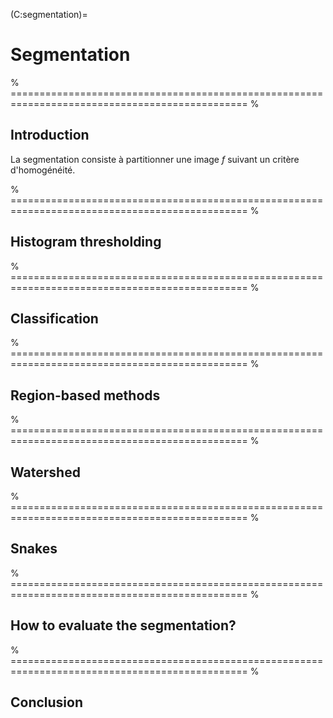 (C:segmentation)=
# Segmentation

% =============================================================================================== %

## Introduction

La segmentation consiste à partitionner une image $f$ suivant un critère d'homogénéité.


  <!-- \parbox{35mm}{\includegraphics[width=35mm]{marguerite}}
  \parbox{10mm}{\centering$\rightarrow$}
  \parbox{35mm}{\includegraphics[width=35mm]{marguerite-seg}}


* La partition est un ensemble de régions $R_i$ disjointes qui recouvrent l'intégralité de l'image.
* Le critère d'homogénéité est vérifié par chaque région $R_i$
  et n'est pas vérifié pour l'union de deux régions adjacentes.

La {numref}`F:segmentation:examples` XXX présente plusieurs exemples de méthodes de segmentation.

\parbox{25mm}{\includegraphics[width=25mm]{bacteries}\imgref{NASA/JPL-Caltech}}
\parbox{5mm}{\centering$\rightarrow$}
\parbox{25mm}{\includegraphics[width=25mm]{bacteries-seg}}
\parbox{48mm}{%
  Critère :\par niveaux de gris\par\medskip
  Méthode :\par seuillage de l'histogramme
}

\parbox{25mm}{\includegraphics[width=25mm]{marguerite}}
\parbox{5mm}{\centering$\rightarrow$}
\parbox{25mm}{\includegraphics[width=25mm]{marguerite-seg}}
\parbox{48mm}{%
  Critère :\par couleur\par\medskip
  Méthode :\par classification
}

% Kozegar, Soryani , Behnam, Salamati, Tan "Mass Segmentation in Automated 3-D Breast Ultrasound Using Adaptive
% Region Growing and Supervised Edge-Based Deformable Model", IEEE Trans. Medical Imaging, vol. 37, no. 4,2018
\parbox{25mm}{\includegraphics[width=25mm]{breast}\imgref{Kozegar 2018}}
\parbox{5mm}{\centering$\rightarrow$}
\parbox{25mm}{\includegraphics[width=25mm]{breast-seg}}
\parbox{48mm}{%
  Critère :\par différence d'intensité\par\medskip
  Méthode :\par croissance de région
}

\parbox{25mm}{\includegraphics[width=25mm]{haiti}\imgref{ICube/Sertit}}
\parbox{5mm}{\centering$\rightarrow$}
\parbox{25mm}{\includegraphics[width=25mm]{haiti-seg}}
\parbox{48mm}{%
  Critère :\par couleur + taille des régions\par\medskip
  Méthode :\par SLIC \mycite{Achanta12}
}

% Autres exemples de méthodes de segmentation
%
% \parbox{25mm}{\includegraphics[width=25mm]{astronaut}}
% \parbox{5mm}{\centering$\rightarrow$}
% \parbox{25mm}{\includegraphics[width=25mm]{astronaut-seg}}
% \parbox{48mm}{%
%   Critère :\par contours\par\medskip
%   Méthode :\par contours actifs
% }
%
% \parbox{25mm}{\includegraphics[width=25mm]{moon}\imgref{NASA}}
% \parbox{5mm}{\centering$\rightarrow$}
% \parbox{25mm}{\includegraphics[width=25mm]{moon-seg}}
% \parbox{48mm}{%
%   Critère :\par contours\par\medskip
%   Méthode :\par ligne de partage des eaux
% }
%
% Télédétection : classification d'une région agricole[\baselineskip]
% \includegraphics[width=\textwidth]{INRIA-CDR0001-0043_HD}
% \imgref{Inria / Ariana}
%
% imagerie médicale : planification opératoire[\baselineskip]
% \includegraphics[width=11cm]{segmentation3D}
%
% Vidéo : incrustation, effets spéciaux, ...[\baselineskip]
% \includegraphics[width=\textwidth]{incrustation_reussie}
%
% \includegraphics[width=5cm]{zebre}
% Texture

% Article de revue : \mycite{Sezgin04} (webdocs.cs.ualberta.ca/ nray1/CMPUT605/track3_papers/Threshold_survey.pdf)
% We categorize the thresholding methods in six groups according to the information they are exploiting:
% 1. histogram shape-based methods (eg the peaks, valleys and curvatures of the smoothed histogram are analyzed)
% 2. clustering-based methods (the gray-level samples are clustered in two parts or alternately are modeled as a mixture of two Gaussians)
% 3. entropy-based methods (entropy of the foreground and background regions, cross-entropy between original and binarized image, etc.)
% 4. object attribute-based methods (search a measure of similarity between the gray-level and the binarized images)
% 5. the spatial methods (higher-order probability distribution and/or correlation between pixels)
% 6. local methods (adapt the threshold value on each pixel to the local image characteristics)

Ce chapitre présente dans plusieurs méthodes de segmentation,
et termine sur la façon de mesurer la performance d'une méthode de segmentation.
Mais avant tout, il est utile de définir quelques termes liés à la relation qui peut exister entre les pixels.

% cf aussi GW section 2.5


**Voisinage**

4-voisinage \includegraphics[scale=.8]{voisinage4}
8-voisinage \includegraphics[scale=.8]{voisinage8}
Les pixels en gris sont les voisins du pixel $(m,n)$.

**Composante connexe**

Une composante connexe \eng{connected component} est un groupe de pixels
tel qu'on puisse aller d'un pixel de ce groupe à un autre pixel de ce groupe
en passant par des pixels du même groupe voisins entre eux.

\includegraphics[width=35mm]{connectedcomponent}
\includegraphics[width=35mm]{connectedcomponent4}
\includegraphics[width=35mm]{connectedcomponent8}
Combien de composantes connexes ?
5 composantes connexes en 4-voisinage.
4 composantes connexes en 8-voisinage.

**Remarques**

* Chaque région $R_i$ est une composante connexe.

* Le résultat de la segmentation n'est pas unique
  (dépend du critère d'homogénéité, de la méthode, de l'initialisation, etc.).

* Une segmentation peut s'interpréter comme un graphe\par
  (n\oe{}uds = régions, liens entre régions voisines)
  \includegraphics[width=25mm]{connectedcomponent4}
  \includegraphics[width=25mm]{connectedcomponent4-graph}

* La segmentation donne une représentation haut niveau de l'image. -->

% =============================================================================================== %

## Histogram thresholding

<!-- % Seuillage (manuel) - dans la suite : différentes méthodes de seuillage auto
% seuillage de Otsu
% seuillage multiple
% utilisation des contours
% k-moyennes \todo{pour PC} (évoquer \emph{mean-shift}, modèles paramétriques), SLIC
% influence de l'éclairage
% influence du bruit


Distinction pixels clairs et foncés $\rightarrow$ binarisation de l'image

  \parbox{35mm}{\includegraphics[width=35mm]{bacteries}\imgref{NASA/JPL-Caltech}\par\medskip\centering $f$}
  \qquad
  \parbox{35mm}{\includegraphics[width=35mm]{bacteries-seg}\par\medskip\centering $g$}

$$
  g(m,n) =
  \begin{cases}
    1 & \text{si $f(m,n)\geqslant T$}
    0 & \text{si $f(m,n)< T$}
  \end{cases}
  \qquad\text{où $T$ est le seuil}
$$

Comment choisir le seuil $T$ ?

  \includegraphics[width=.32\textwidth]{imageNB}
  \includegraphics[width=.32\textwidth]{seuil70}
  \includegraphics[width=.32\textwidth]{seuil150}\\[.5ex]
  \parbox[t]{.32\textwidth}{\centering Image originale (256 niveaux de gris sur $\{0,...,255\}$)}
  \parbox[t]{.32\textwidth}{\centering Seuil à 70}
  \parbox[t]{.32\textwidth}{\centering Seuil à 150}

Un outil intéressant pour le choix du seuil : l'histogramme.

Dans certains cas, le choix du seuil est facile :

  \includegraphics[height=32mm]{finger}
  \includegraphics[height=32mm]{finger-hist-125}
  \includegraphics[height=32mm]{finger-seg-125}

Dans d'autres cas, le choix du seuil est moins évident :

  \includegraphics[height=32mm]{spider}
  \includegraphics[height=32mm]{spider-hist-195}
  \includegraphics[height=32mm]{spider-seg-195}

  \includegraphics[height=32mm]{spider}
  \includegraphics[height=32mm]{spider-hist-100}
  \includegraphics[height=32mm]{spider-seg-100}

### Méthode de Otsu

La méthode de Otsu \mycite{Otsu79} permet de déterminer le seuil
qui minimise la \emph{variance intra-classe} $\sigma_w^2(T)$ (moyenne pondérée des variances de chaque classe) :
\begin{align*}
  T &= \arg \min_T \sigma_w^2(T)
    &= \arg \min_T q_1(T)\sigma_1^2(T) + q_2(T)\sigma_2^2(T)
\end{align*}

  \includegraphics[width=40mm]{celine20}

$$
  T = \arg \min_T q_1(T)\sigma_1^2(T) + q_2(T)\sigma_2^2(T)
$$

Pour la classe 1 :
\begin{tabular}{lc}
  Proportion :    & $\displaystyle q_1(T) = \sum_{i = 0}^{T} p(i)$                                         
  Moyenne :       & $\displaystyle m_1(T) = \frac{1}{q_1(T)} \sum_{i = 0}^{T} i p(i)$                      
  Variance :      & $\displaystyle \sigma^2_1(T) = \frac{1}{q_1(T)} \sum_{i = 0}^{T}(i\!-\!m_1(T))^2 p(i)$
\end{tabular}

Les intensités $i$ sont à valeurs dans $\{0,...,L-1\}$,
$p(i) = h(i)/(M \times N)$ est l'histogramme normalisé
et $h$ l'histogramme.

Pour la classe 2 :
\begin{tabular}{lc}
  Proportion :    & $\displaystyle q_2(T) = \sum_{i = T+1}^{L-1} p(i)$                                         
  Moyenne :       & $\displaystyle m_2(T) = \frac{1}{q_2(T)} \sum_{i = T+1}^{L-1} i p(i)$                      
  Variance :      & $\displaystyle \sigma^2_2(T) = \frac{1}{q_2(T)} \sum_{i = T+1}^{L-1}(i\!-\!m_2(T))^2 p(i)$
\end{tabular}

Les intensités $i$ sont à valeurs dans $\{0,...,L-1\}$,
$p(i) = h(i)/(M \times N)$ est l'histogramme normalisé
et $h$ l'histogramme.

% TODO : exemples d'images seuillées avec Otsu

Implémentation :
Calculer pour tous les seuils $T = \{0,...,L-1\}$
la variance intra-classe $\sigma_w^2(T)$,
et retenir le seuil $T$ qui minimise $\sigma_w^2(T)$.

 \setlength{\fboxsep}{3mm}
 \colorbox{algobg}{\parbox{.9\textwidth}{
 Pour $T = 0 \rightarrow L-1$ :\\
 \albar Calculer $\sigma_w^2(T)$
 Choisir $\displaystyle\hat{T} = \arg\min_T \sigma_w^2(T)$
 }}

Remarque :
La variance $\sigma^2$ des intensités de l'image s'écrit :

$$
  \sigma^2 = \sigma_w^2 + \sigma_{1,2}^2
$$
où $\sigma_{1,2}^2$ est la \emph{variance inter-classe} (variance pondérée des moyennes de chaque classe).

$\Rightarrow$\quad Minimiser la variance intra-classe $\sigma_w^2$
est équivalent à maximiser la variance inter classe $\sigma_{1,2}^2$
(puisque $\sigma^2$ reste constant).

$\Rightarrow$\quad Construire deux groupes de \og{}pixels qui se ressemblent\fg{}
revient à construire deux \og{}groupes très dissemblables\fg{} de pixels.

La méthode de Otsu nécessite le réglage d'un paramètre par l'utilisateur : vrai ou faux ?
  \only<beamer>{$\rightarrow$ Faux}

La méthode de Otsu tend à avoir des intensités, au sein d'une classe, les plus proches possibles : vrai ou faux ?
  \only<beamer>{$\rightarrow$ Vrai}

La méthode de Otsu tend à avoir des intensités entre deux classes les plus proches possibles : vrai ou faux ?
  \only<beamer>{$\rightarrow$ Faux}

### Seuillage multiple

Lorsque plusieurs modes sont visibles sur l'histogramme,
il est possible d'utiliser plusieurs seuils pour aboutir à plusieurs classes :

  \includegraphics[height=32mm]{brain}
  \includegraphics[height=32mm]{brain-hist}
  \includegraphics[height=32mm]{brain-seg}

En particulier, la méthode de Otsu peut être étendue à plusieurs seuils,
mais la complexité calculatoire augmente grandement avec le nombre de classes !

% La variation d'illumination ne permet pas de seuiller correctement l'image. Plusieurs solutions sont possibles.
%
% TODO : afficher :
% - image originale + son histogramme + son seuillage
% - fond
% - image sans fond + son histogramme + son seuillage
%
%   \includegraphics[width=5cm]{seuillage_variation_illumination}
%   \rput(-5.3,5.3){$f$}
%   \rput(-5.3,3.4){$g$}
%   \rput(-5.3,0.9){$h$}
%   \imgref{Gonzalez $\&$ Woods}
%
% Éclairage $g$ connu : on utilise un modèle paramétrique pour le décrire et on corrige l'image avant le seuillage :
%   $$
%     \forall (m,n), \quad  h(m,n) = \frac{f(m,n)}{g(m,n)}
%   $$
%
% * Éclairage $g$ inconnu : seuillage local par exemple
%   \includegraphics[width=8.5cm]{seuillage_bloc}
%   \imgref{Gonzalez $\&$ Woods}
% \pnode(3.8,1.2){A}
% \rput[lt](2,0.3){\rnode{B}Attention : zone à une seule classe ($\Rightarrow$ test de la variance)}
% \ncline[linecolor=gray]{<-}{A}{B}
%
% \begin{frame}{Influence du bruit}
%
% Ajout d'un bruit gaussien sur l'image $\Rightarrow$ convolution de l'histogramme de l'image par une gaussienne.
%   \includegraphics[width=10cm]{seuillage_bruit}
%   \imgref{Gonzalez $\&$ Woods}
%
% Solutions possibles :
% * Débruiter l'image initiale (filtre gaussien, filtre moyenneur, méthode de débruitage, ...)
% * Filtrer l'image seuillée (opérateurs morphologiques, filtre médian, ...)
%   \only<2>{\rput[c](.5\linewidth,-2){\includegraphics[width=8cm]{vincent72}}}
% * Incorporer de l'information spatiale dans la méthode de segmentation.
%   \includegraphics[width=10cm]{seuillage_filtre_median} -->

% =============================================================================================== %

## Classification

<!-- % k-moyennes \todo{pour PC} (évoquer \emph{mean-shift}, modèles paramétriques), SLIC
% influence de l'éclairage
% influence du bruit

Comment segmenter une image multibande ?
Par exemple, une image RVB possède trois bandes, pour chacune desquelles peut être déterminée un histogramme.

\includegraphics[height=3cm]{imgclr}

$\Rightarrow$ segmentation de l'image à l'aide d'un histogramme impossible !

Un pixel est maintenant représenté par un vecteur à valeurs dans $\mathbb{R}^B$
$\Rightarrow$
travailler directement dans l'espace $\mathbb{R}^B$ !

  \includegraphics[height=3cm]{imgclr}\hspace*{2cm}
  \includegraphics[height=3cm]{celine29}

Le principe des méthodes de classification (ou plus exactement de coalescence) \eng{clustering}
est de regrouper les pixels en groupes homogènes.

* Algorithme des k-moyennes \mycite{Steinhaus57,MacQueen67}
* Modèles paramétriques (mélange de lois)
* \emph{Mean-shift} \mycite{Fukunaga75}
* SLIC \mycite{Achanta12}
* ...

### Algorithme des k-moyennes

L'algorithme des k-moyennes \eng{k-means}
est une méthode itérative qui affecte chaque point de l'espace $\mathbb{R}^B$
à l'un des $K$ groupes \eng{clusters} ($K$ choisi par l'utilisateur).

 \setlength{\fboxsep}{3mm}
 \colorbox{algobg}{\parbox{.9\textwidth}{
  Initialisation aléatoire de $K$ centroïdes
  Répéter tant que les centroïdes varient :
  \albar Pour chaque point :
  \albar\albar Calcul des distances du point à tous les centroïdes
  \albar\albar Affectation du point au groupe le plus proche
  \albar Calcul du centroïde de chacun des groupes
 }}

Exemple
Pour simplifier, on considère une image à deux bandes ($\Rightarrow$ espace à deux dimensions)
à segmenter en $K=2$ classes ($\Rightarrow$ deux couleurs).

  {\color<2>{darkgray}Initialisation des centroïdes}
  {Tant que les centroïdes varient :}
  \albar {Pour chaque point :}
  \albar\albar {\color<3,5,7>{darkgray}Distances aux centroïdes}
  \albar\albar {\color<3,5,7>{darkgray}Affectation}
  \albar {\color<4,6,8>{darkgray}Mise à jour des centroïdes}

  \includegraphics[width=25mm]{kmeans0}
  \includegraphics[width=25mm]{kmeans1}
  \includegraphics[width=25mm]{kmeans2}
  \includegraphics[width=25mm]{kmeans3}\\
  \includegraphics[width=25mm]{kmeans4}
  \includegraphics[width=25mm]{kmeans5}
  \includegraphics[width=25mm]{kmeans6}
  \includegraphics[width=25mm]{kmeans7}

\imgbox{35mm}{marguerite}{Image originale}
\imgbox{35mm}{marguerite-kmeans-2}{$K=2$}
\imgbox{35mm}{marguerite-kmeans-4}{$K=4$}

Avantages
* Méthode simple
* Implémentation facile
* Méthode généralement rapide
* Classes de variance conditionnelle minimale
* Fonctionne correctement lorsque les clusters sont sphériques
  \includegraphics[height=12mm]{vinc51-1}

Inconvénients
* Nécessite de connaître le nombre de classes
* Sensible aux minima locaux, donc à l'initialisation
* Peut être lent en grande dimension
* Échoue pour des structures non sphériques
  \includegraphics[height=14mm]{vinc51-2}
* Sensible aux valeurs aberrantes
  \includegraphics[height=14mm]{vinc51-3}

### Modèles paramétriques

L'histogramme de l'image est modélisé par un mélange de lois \eng{mixture model} :
on dispose d'un modèle paramétrique représentatif des classes présentes dans l'image.

  \includegraphics[width=10cm]{vincent52}

* Lois : souvent gaussiennes \eng{GMM : Gaussian mixture model}.
* Extension possible à plusieurs dimensions

Deux étapes :
\begin{enumerate}
* Estimation des paramètres des lois
  {\color{gray}Poids $\Pi_k$, moyennes $\mu_k$, écart-types $\sigma_k$}
    \includegraphics[width=6cm]{vincent54}
* Classification
  {\color{gray}Associer à chaque intensité la classe la plus représentative}
\end{enumerate}

\paragraph{{\color{unistra}$\blacksquare$\hspace*{-.6em}\scriptsize\sf\raisebox{.5mm}{\color{white}1}}\; Estimation}

$$
  \forall i,\qquad
  p(h(i)|\theta) = \sum_{k=1}^K \frac{\Pi_k}{\sqrt{2\pi\sigma_k^2}} \exp\left(-\frac{(h(i)-\mu_k)^2}{2\sigma_k^2}\right)
$$

où $K$ est le nombre de classes
et $\theta$ regroupe les paramètres inconnus des lois :
$\theta=[\Pi_1,...,\Pi_K,\mu_1,...,\mu_K,\sigma_1,...,\sigma_K]$.

Estimation des paramètres au sens du maximum de vraisemblance :

$$
  \hat{\theta}^\text{MV} = \arg \max_{\theta} \prod_i p(h(i)|\theta)
$$

Méthode de résolution : algorithme EM, algorithmes MCMC, ...

\paragraph{{\color{unistra}$\blacksquare$\hspace*{-.6em}\scriptsize\sf\raisebox{.5mm}{\color{white}2}}\; Classification}

  \includegraphics[width=6cm]{vincent54}

Chaque pixel est affecté à la classe dont il maximise la loi :

$$
  f_\text{seg}(m,n) = \arg \max_{k\in\{1,...,K\}}
    \frac{\Pi_k}{\sqrt{2\pi\sigma_k^2}} \exp\left(-\frac{(f(m,n)-\mu_k)^2}{2\sigma_k^2}\right)
$$

\parbox{.45\textwidth}{\paragraph{k-moyennes}}
\parbox{.45\textwidth}{\paragraph{Mélange de gaussiennes}}

\parbox{.45\textwidth}{Estimation uniquement des $\mu_k$}
\parbox{.45\textwidth}{Estimation des $\mu_k$ et $\sigma_k$}

\parbox{.45\textwidth}{Sensible à l'initialisation}
\parbox{.45\textwidth}{Sensible à l'initialisation}

\parbox{.45\textwidth}{Sensible aux minima locaux}
\parbox{.45\textwidth}{Sensible aux minima locaux}

\parbox{.45\textwidth}{Nécessite de connaître le nombre de classes}
\parbox{.45\textwidth}{Nécessite de connaître le nombre de classes}

\parbox{.45\textwidth}{\centering\includegraphics[width=4cm]{vincent58-kmeans}}
\parbox{.45\textwidth}{\centering\includegraphics[width=4cm]{vincent58-gmm}} -->

% =============================================================================================== %

## Region-based methods

<!-- % Croissance de région
% Segmentation par décomposition et regroupement / décomposition et fusion

### Limitation des méthodes de seuillage

La limite fondamentale des méthodes de seuillage est
de ne pas prendre en compte l'information de voisinage
(seule l'information de distribution des intensités est utilisée).

L'avantage des méthodes basées région est d'agréger des pixels spatialement proches
_et_ ayant des intensités similaires.

* Croissance de région
* Décomposition / fusion

### Croissance de région (_Region growing_)

Principe :
on part d'un pixel initial (\og{}germe\fg{})
et on l'étend en ajoutant les pixels du voisinage
satisfaisant le critère d'homogénéité.

\parbox[t]{18mm}{\includegraphics[width=18mm]{marguerite-region-growing-seed}}
\raisebox{8mm}{$\rightarrow$}
\parbox[t]{80mm}{%
  \includegraphics[width=18mm]{marguerite-region-growing-1}
  \includegraphics[width=18mm]{marguerite-region-growing-2}
  \includegraphics[width=18mm]{marguerite-region-growing-3}
  \includegraphics[width=18mm]{marguerite-region-growing-4}\\[2mm]
  \includegraphics[width=18mm]{marguerite-region-growing-5}
  \includegraphics[width=18mm]{marguerite-region-growing-6}
  \includegraphics[width=18mm]{marguerite-region-growing-7}
  \includegraphics[width=18mm]{marguerite-region-growing-8}
}

Choix du germe :
* manuellement (dans la zone d'intérêt)
* automatiquement (en évitant les zones de fort contraste $=$ fort gradient)

Critère de similarité :
si un pixel $f(m,n)$ et une région $R$ sont suffisamment similaires,
alors ils sont fusionnés ;
sinon une nouvelle région est créée.

Exemple de critère :
$$
  \left| f(m,n) - \mu_R \right| < T \sigma_R
$$

* $T$ élevé : facile d'agréger des nouveaux pixels à la région.
* $T$ faible : difficile d'agréger des nouveaux pixels à la région.

Choix de la connexité : 4-voisinage ou 8-voisinage.

* $R$ : région segmentée, initialisée au germe
* $S$ : pixels à tester, initialisé au voisinage du germe (file FIFO : \emph{first in, first out})

Algorithme :
  \setlength{\fboxsep}{3mm}
  \colorbox{algobg}{\parbox{.9\textwidth}{
  tant que $S$ n'est pas vide :
  \albar $p$ est le premier pixel de la liste $S$
  \albar $p$ est retiré de $S$
  \albar si $p$ est homogène avec $R$ :
  \albar\albar ajout à $R$ de $p$
  \albar\albar ajout à $S$ des pixels du voisinage de $p$ qui ne sont pas dans
  \albar\albar\qquad $R$ et qui ne sont pas incompatibles.
  \albar sinon :
  \albar\albar $p$ est marqué comme incompatible.

La croissance de région ne fournit pas directement une partition de l'image,
mais permet de segmenter une ou plusieurs structures d'intérêt via la sélection de germes adaptés.

Au moins deux points germes sont nécessaires :

  \imgbox{45mm}{eclairs}{Image originale}\qquad
  \imgbox{45mm}{eclair1}{Image segmentée}

Quelle segmentation est obtenue avec la plus grande valeur de $T$ ?

  \only<handout>{%
    \imgbox{50mm}{eclair1}{A}\qquad
    \imgbox{50mm}{eclair3}{B}%
  }
  \only<beamer>{%
    \imgbox{40mm}{eclair1}{\only<1>{A}\only<2>{$T$ petit}\phantom{gT}}\qquad
    \imgbox{40mm}{eclair3}{\only<1>{B}\only<2>{$T$ grand}\phantom{gT}}%
  }

% TODO : ??? \textcolor{red!70}{Rq : en cas d'utilisation de statistique globale pour le test d'homogénéité, l'ordre de traitement des pixels peut influencer le résultat final.}

### Décomposition / fusion (_Split and merge_)

Principe :
1. Divisions \eng{split} successives de chaque région de l'image
  si elles ne satisfont pas le critère d'homogénéité
  $\Rightarrow$ Permet d'aboutir à une \og{}partition initiale\fg{}.
  \onslide<2->{$\rightarrow$ représentation par arbre.}

1. Fusions \eng{merge} successives des régions adjacentes satisfaisant le critère d'homogénéité.
  \onslide<3->{$\rightarrow$ représentation par graphe d'adjacence.}

\onslide<4->{Les représentations en arbre et par graphe permettent une représentation haut niveau de l'image.}

Le quad-arbre (_quad-tree_) est une arborescence dont chaque nœud représente une région et possède quatre fils
(la racine représente l'image entière).

  \includegraphics[height=5cm]{quadarbre-ex}

**Décomposition**

Chaque région $R$ est partitionnée en quatre régions de taille identique
si elle ne respecte pas le critère d'homogénéité.

\begin{minipage}{3cm}
  Représentation par quad-arbre :
\end{minipage}
\begin{minipage}{7cm}\centering
  %\only<1>{\includegraphics[height=5cm]{../../com/blank}}
  \only<2>{\includegraphics[height=5cm]{quadarbre1}}%
  \only<3>{\includegraphics[height=5cm]{quadarbre2}}%
  \only<4>{\includegraphics[height=5cm]{quadarbre3}}%
  \only<5>{\includegraphics[height=5cm]{quadarbre4}}%
\end{minipage}

Chaque région $R$ est partitionnée en quatre régions de taille identique
si elle ne respecte pas le critère d'homogénéité.

  \includegraphics[width=25mm]{quadarbre1}%
  \includegraphics[width=25mm]{quadarbre2}%
  \includegraphics[width=25mm]{quadarbre3}%
  \includegraphics[width=25mm]{quadarbre4}%

* La méthode de décomposition par quad-arbre fait apparaître des régions carrées sur l'image segmentée.
* Le problème majeur de cette structure provient de la rigidité des divisions réalisées sur l'image, mais cela fournit une partition initiale de l'image.

Le <span title="RAG : region adjacency graph" style="text-decoration:dashed;color:red;">graphe d'adjacence</span> (_RAG : region adjacency graph_) est un graphe dont :

* les nœuds correspondent à une région de l'image,
* les arêtes relient les nœuds correspondants à deux régions adjacentes (ayant une frontière commune).

  \includegraphics[width=10cm]{vincent88}

**Fusion**

À partir d'une partition de l'image (par exemple obtenue avec un quad-arbre),
on fusionne les n\oe{}uds $R_1$ et $R_2$ voisins et dont le critère de similarité sur $R_1 \cup R_2$
est respecté.

\begin{minipage}{3cm}
  Représentation par un graphe d'adjacence :
\end{minipage}
\begin{minipage}{7cm}\centering
  % \only<1>{\includegraphics[height=5cm]{../../com/blank}}
  \only<2>{\includegraphics[height=5cm]{rag3}}%
  \only<3>{\includegraphics[height=5cm]{rag4}}%
  \only<4>{\includegraphics[height=5cm]{rag5}}%
  \only<5>{\includegraphics[height=5cm]{rag6}}%
\end{minipage}

À partir d'une partition de l'image (par exemple obtenue avec un quad-arbre),
on fusionne les n\oe{}uds $R_1$ et $R_2$ voisins et dont le critère de similarité sur $R_1 \cup R_2$
est respecté.

  \includegraphics[width=27mm]{rag3}%
  \includegraphics[width=27mm]{rag4}%
  \includegraphics[width=27mm]{rag5}%
  \includegraphics[width=27mm]{rag6}%

**Résumé**

1. Partition initiale en fonction du critère d'homogénéité (par exemple avec un quad-arbre)
1. Fusion des zones segmentées adjacentes en fonction du critère d'homogénéité
  (représentation avec un graphe d'adjacence)

\includegraphics[width=8cm]{celine46} -->

% =============================================================================================== %

## Watershed

<!-- Ligne de partage des eaux \eng{watershed}

L'image est vue comme une carte d'élévation (terrain 3D) où :
* les régions sont les vallées
* les frontières entre régions sont les crêtes

$\rightarrow$ utilisation de la norme du gradient de l'image.

  \imgbox{30mm}{Lune}{Image originale} \qquad
  \imgbox{30mm}{Lune_gradient}{Gradient de l'image} \qquad
  \imgbox{30mm}{Lune_gradient_3D}{Représentation 3D du gradient}

Principe :
* Construire la carte d'élévation
* Remplir progressivement d'eau chaque \textit{bassin versant}
* Lorsque l'eau monte et que deux bassins se rejoignent, la ligne de partage des eaux est marquée comme frontière

Illustration sur un signal 1D :
  \includegraphics<1>[height=3.5cm]{celine49-1}%
  \includegraphics<2>[height=3.5cm]{celine49-2}%
  \includegraphics<3>[height=3.5cm]{celine49-3}%
  \includegraphics<4>[height=3.5cm]{celine49-4}%
  \includegraphics<5>[height=3.5cm]{celine49-5}%
  \includegraphics<6>[height=3.5cm]{celine49-6}%
  \includegraphics<7>[height=3.5cm]{celine49-7}%
  \includegraphics<8>[height=3.5cm]{celine49-8}%
  \includegraphics<9>[height=3.5cm]{celine49-9}%

Principe :
* Construire la carte d'élévation
* Remplir progressivement d'eau chaque \textit{bassin versant}
* Lorsque l'eau monte et que deux bassins se rejoignent, la ligne de partage des eaux est marquée comme frontière

Illustration sur un signal 1D :
  \includegraphics[height=3.5cm]{celine49-6}

Algorithme :
 \setlength{\fboxsep}{3mm}
 \colorbox{algobg}{\parbox{.9\textwidth}{
  Calculer le gradient (ou le Laplacien) de l'image.
  Les pixels ayant l'intensité la plus faible forment les bassins \phantom{\albar}\quad versants initiaux.
  Pour chaque niveau d'intensité $i$ :
  \albar Pour chaque groupe de pixels d'intensité $i$ :\\
  \albar\albar Si adjacent à exactement une région existante :\\\albar\albar\quad ajouter ces pixels dans cette région.\\
  \albar\albar Si adjacent à plusieurs régions simultanément :\\\albar\albar\quad marquer comme ligne de partage des eaux.
  \albar\albar Sinon, commencer une nouvelle région.

% * Calculer le gradient (ou le Laplacien) de l'image.
% * Les pixels ayant l'intensité la plus faible forment les bassins versants initiaux.
% * Pour chaque niveau d'intensité $i$ :
%   * Pour chaque groupe de pixels d'intensité $i$ :
%     * Si adjacent à exactement une région existante : ajouter ces pixels dans cette région.
%     * Si adjacent à plusieurs régions simultanément : marquer comme ligne de partage des eaux.
%     * Sinon, commencer une nouvelle région.

Limitation
Sur-segmentation s'il y a beaucoup de minima locaux dans le gradient.

  \imgbox{3.5cm}{vincent103-1}{Image}\qquad
  \imgbox{3.5cm}{vincent103-2}{Gradient}\\[1ex]
  \imgbox{3.5cm}{vincent103-3}{LPE}\qquad
  \parbox{3.5cm}{ }

% TODO : l'exemple (fig 3) est trop complexe et difficle à lire : simplifier

Solutions possibles :
* lisser (filtrage passe-bas) le gradient avant d'appliquer l'algorithme
* choisir manuellement les bassins versants d'intérêt avec des marqueurs
* fusionner les minima locaux

  \imgbox{3.5cm}{vincent103-1}{Image}\qquad
  \imgbox{3.5cm}{vincent103-2}{Gradient}\\[1ex]
  \imgbox{3.5cm}{vincent103-3}{LPE}\qquad
  \imgbox{3.5cm}{vincent103-4}{\mbox{Utilisation de marqueurs}} -->

% =============================================================================================== %

## Snakes

<!-- Contours actifs

Principe : à partir d'un contour initial proche de l'objet à segmenter,
le contour évolue de manière itérative et cherche à converger
vers les zones de fort gradient ($=$ contour) sous certaines contraintes (forme, longueur, etc.).

Le contour est modélisé par un ensemble de points $(x_i,y_i)$
qui se déplacent légèrement à chaque itération pour déformer le contour.

  \includegraphics[width=7cm]{vincent117-1}

Le contour cherche à minimiser une énergie (ou fonction coût)
qui mesure la qualité de la segmentation :
$$
  E_\text{totale} = E_\text{interne} + \lambda E_\text{externe}
$$

* Énergie interne : encourage certaines configurations de forme
  (régularité, élasticité, a priori de forme, ...)
* Énergie externe : encourage le modèle à converger vers les contours des objets
  (zones de fort gradient)

% Différents types d'énergie interne :
%   \includegraphics[width=8cm]{vincent115} -->

% =============================================================================================== %

## How to evaluate the segmentation?

<!-- \chapter{Évaluation}

Critères d'évaluation de la segmentation

\begin{minipage}{3.4cm}
  \centering
  \includegraphics[width=3.5cm]{eval-verite}\par
  Vérité terrain $f\,^*$\par
  \includegraphics[width=3.5cm]{eval-seg}\par
  Segmentation $f$
\end{minipage}

\begin{minipage}{6cm}
  \centering
  \includegraphics[width=6cm]{eval-zones}\par\medskip
  \begin{tabular}{ll}
    VP : vrai positif &
    VN : vrai négatif
    FP : faux positif &
    FN : faux négatif
  \end{tabular}
\end{minipage}

* Sensibilité $\displaystyle = \frac{\text{VP}}{\text{VP}+\text{FN}}$
* Spécificité $\displaystyle = \frac{\text{VN}}{\text{VN}+\text{FP}}$
* Dice        $\displaystyle = \frac{2\,\text{VP}}{2\,\text{VP}+\text{FP}+\text{FN}} = \frac{2\,|f\, \cap f\,^*|}{|f\,| + |f\,^*|}$
* Jaccard     $\displaystyle = \frac{\text{VP}}{\text{VP}+\text{FP}+\text{FN}} = \frac{|f\, \cap f\,^*|}{|f\, \cup f\,^*|}$ -->

% =============================================================================================== %

## Conclusion

<!-- * La segmentation consiste à diviser l'image en plusieurs régions homogènes.
* L'homogénéité d'une région est basée sur la couleur, la texture, les contours...
* Les méthodes de segmentation sont très diverses : classification, croissance de région,
  décomposition/fusion, contours actifs, ensembles de niveaux \eng{level sets}, ligne de partage des eaux,
  entropie, modèles markoviens...

Bibliographie

  \bibitem[Achanta  et coll. 2012]{Achanta12}
  R. Achanta, A. Shaji, K. Smith, A. Lucchi, P. Fua, S. Süsstrunk,
  \og{}SLIC Superpixels Compared to State-of-the-art Superpixel Methods \fg{},
  \emph{IEEE Transactions on Pattern Analysis and Machine Intelligence}, 34(11), p. 2274--2282, 2012.

  \bibitem[Fukunaga \& Hostetler 1975]{Fukunaga75}
  K. Fukunaga, L.D. Hostetler,
  \og{}The Estimation of the Gradient of a Density Function, with Applications in Pattern Recognition\fg{},
  \emph{IEEE Transactions on Information Theory}, 21(1) p. 32--40, 1975.

  \bibitem[MacQueen 1967]{MacQueen67}
  J.B. MacQueen,
  \og{}Some Methods for classification and Analysis of Multivariate Observations\fg{},
  5th Berkeley Symposium on Mathematical Statistics and Probability., p. 281--297, 1967.

  \bibitem[Otsu 1979]{Otsu79}
  N. Otsu,
  \og{}A threshold selection method from gray-level histograms\fg{},
  \emph{ IEEE Transactions on Systems, Man, and Cybernetics} 9(1) p. 62--66, 1979.

  \bibitem[Sezguin et Sankur 2004]{Sezgin04}
  M. Sezgin, B. Sankur,
  \og{}Survey over image thresholding techniques and quantitative performance evaluation\fg{},
  \emph{Journal of Electronic Imaging} 13(1), p. 146--165, 2004.

  \bibitem[Steinhaus 1957]{Steinhaus57}
  H. Steinhaus,
  \og{}Sur la division des corps matériels en parties\fg{}
  \emph{Bulletin de l'Académie Polonaise des Sciences}, 4(12) p. 801--804, 1957.

* Opérateurs connexes (cf https://perso.esiee.fr/ perretb/I5FM/TAI/connexity/index.html 🇫🇷):
  - Adjacence
  - Composantes connexes
  - Labélisation -->
